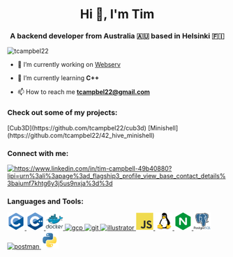 <h1 align="center">Hi 👋, I'm Tim</h1>
<h3 align="center">A backend developer from Australia 🇦🇺 based in Helsinki 🇫🇮</h3>

<p align="left"> <img src="https://komarev.com/ghpvc/?username=tcampbel22&label=Profile%20views&color=0e75b6&style=flat" alt="tcampbel22" /> </p>

- 🔭 I’m currently working on [Webserv](https://github.com/tcampbel22/42_hive_webserv)

- 🌱 I’m currently learning **C++**

- 📫 How to reach me **tcampbel22@gmail.com**

<h3 align="left">Check out some of my projects:</h3>
[Cub3D](https://github.com/tcampbel22/cub3d)
[Minishell](https://github.com/tcampbel22/42_hive_minishell)

<h3 align="left">Connect with me:</h3>
<p align="left">
<a href="https://linkedin.com/in/https://www.linkedin.com/in/tim-campbell-49b40880?lipi=urn%3ali%3apage%3ad_flagship3_profile_view_base_contact_details%3baiumf7khtg6y3j5us9nxja%3d%3d" target="blank"><img align="center" src="https://raw.githubusercontent.com/rahuldkjain/github-profile-readme-generator/master/src/images/icons/Social/linked-in-alt.svg" alt="https://www.linkedin.com/in/tim-campbell-49b40880?lipi=urn%3ali%3apage%3ad_flagship3_profile_view_base_contact_details%3baiumf7khtg6y3j5us9nxja%3d%3d" height="30" width="40" /></a>
</p>

<h3 align="left">Languages and Tools:</h3>
<p align="left"> <a href="https://www.cprogramming.com/" target="_blank" rel="noreferrer"> <img src="https://raw.githubusercontent.com/devicons/devicon/master/icons/c/c-original.svg" alt="c" width="40" height="40"/> </a> <a href="https://www.w3schools.com/cpp/" target="_blank" rel="noreferrer"> <img src="https://raw.githubusercontent.com/devicons/devicon/master/icons/cplusplus/cplusplus-original.svg" alt="cplusplus" width="40" height="40"/> </a> <a href="https://www.docker.com/" target="_blank" rel="noreferrer"> <img src="https://raw.githubusercontent.com/devicons/devicon/master/icons/docker/docker-original-wordmark.svg" alt="docker" width="40" height="40"/> </a> <a href="https://cloud.google.com" target="_blank" rel="noreferrer"> <img src="https://www.vectorlogo.zone/logos/google_cloud/google_cloud-icon.svg" alt="gcp" width="40" height="40"/> </a> <a href="https://git-scm.com/" target="_blank" rel="noreferrer"> <img src="https://www.vectorlogo.zone/logos/git-scm/git-scm-icon.svg" alt="git" width="40" height="40"/> </a> <a href="https://www.adobe.com/in/products/illustrator.html" target="_blank" rel="noreferrer"> <img src="https://www.vectorlogo.zone/logos/adobe_illustrator/adobe_illustrator-icon.svg" alt="illustrator" width="40" height="40"/> </a> <a href="https://developer.mozilla.org/en-US/docs/Web/JavaScript" target="_blank" rel="noreferrer"> <img src="https://raw.githubusercontent.com/devicons/devicon/master/icons/javascript/javascript-original.svg" alt="javascript" width="40" height="40"/> </a> <a href="https://www.linux.org/" target="_blank" rel="noreferrer"> <img src="https://raw.githubusercontent.com/devicons/devicon/master/icons/linux/linux-original.svg" alt="linux" width="40" height="40"/> </a> <a href="https://www.nginx.com" target="_blank" rel="noreferrer"> <img src="https://raw.githubusercontent.com/devicons/devicon/master/icons/nginx/nginx-original.svg" alt="nginx" width="40" height="40"/> </a> <a href="https://www.postgresql.org" target="_blank" rel="noreferrer"> <img src="https://raw.githubusercontent.com/devicons/devicon/master/icons/postgresql/postgresql-original-wordmark.svg" alt="postgresql" width="40" height="40"/> </a> <a href="https://postman.com" target="_blank" rel="noreferrer"> <img src="https://www.vectorlogo.zone/logos/getpostman/getpostman-icon.svg" alt="postman" width="40" height="40"/> </a> <a href="https://www.python.org" target="_blank" rel="noreferrer"> <img src="https://raw.githubusercontent.com/devicons/devicon/master/icons/python/python-original.svg" alt="python" width="40" height="40"/> </a> </p>


